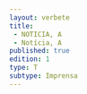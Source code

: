 ```yaml
---
layout: verbete
title:
 - NOTICIA, A
 - Notícia, A
published: true
edition: 1  
type: T
subtype: Imprensa
---
```


